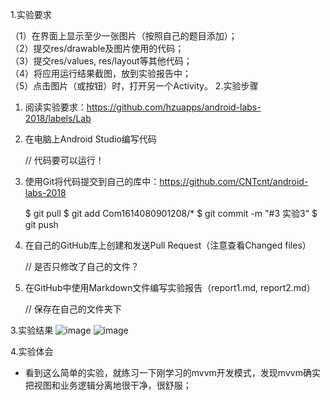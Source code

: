 1.实验要求

（1）在界面上显示至少一张图片（按照自己的题目添加）；  
（2）提交res/drawable及图片使用的代码；  
（3）提交res/values, res/layout等其他代码；  
（4）将应用运行结果截图，放到实验报告中；  
（5）点击图片（或按钮）时，打开另一个Activity。
2.实验步骤

1. 阅读实验要求：https://github.com/hzuapps/android-labs-2018/labels/Lab   
2. 在电脑上Android Studio编写代码  

    // 代码要可以运行！

1. 使用Git将代码提交到自己的库中：https://github.com/CNTcnt/android-labs-2018

    $ git pull
    $ git add Com1614080901208/*
    $ git commit -m "#3 实验3"
    $ git push

1. 在自己的GitHub库上创建和发送Pull Request（注意查看Changed files）  

    // 是否只修改了自己的文件？

1. 在GitHub中使用Markdown文件编写实验报告（report1.md, report2.md）  

    // 保存在自己的文件夹下

3.实验结果
![image](https://github.com/CNTcnt/android-labs-2018/blob/master/com1614080901208/Screenshot_2018-05-04-12-05-23.png)
![image](https://github.com/CNTcnt/android-labs-2018/blob/master/com1614080901208/Screenshot_2018-05-04-12-05-28.png)

4.实验体会
* 看到这么简单的实验，就练习一下刚学习的mvvm开发模式，发现mvvm确实把视图和业务逻辑分离地很干净，很舒服；
